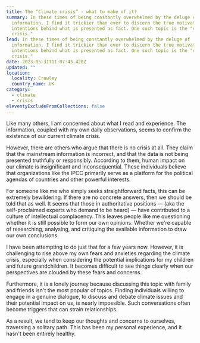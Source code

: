 ```yaml
---
title: The “Climate crisis” - what to make of it?
summary: In these times of being constantly overwhelmed by the deluge of
  information, I find it trickier than ever to discern the true motivations and
  intentions behind what is presented as fact. One such topic is the "climate
  crisis."
lead: In these times of being constantly overwhelmed by the deluge of
  information, I find it trickier than ever to discern the true motivations and
  intentions behind what is presented as fact. One such topic is the "climate
  crisis."
date: 2023-05-31T11:07:43.420Z
updated: ""
location:
  locality: Crawley
  country_name: UK
category:
  - climate
  - crisis
eleventyExcludeFromCollections: false
---
```

Like many others, I am concerned about what I read and experience. The information, coupled with my own daily observations, seems to confirm the existence of our current climate crisis.

However, there are others who argue that there is no crisis at all. They claim that the mainstream information is incorrect, and that the data is not being presented truthfully or responsibly. According to them, human impact on our climate is insignificant and inconsequential. These individuals believe that organizations like the IPCC primarily serve as a platform for the political agendas of countries and other powerful interests.

For someone like me who simply seeks straightforward facts, this can be extremely bewildering. If there are no concrete answers, then we should be told that as well. It seems that those in authoritative positions — (aka the self-proclaimed experts who demand to be heard) — have contributed to a culture of intellectual complacency. This leaves people like me questioning whether it is still possible to form our own opinions. Whether we're capable of researching, analysing, and critiquing the available information to draw our own conclusions.

I have been attempting to do just that for a few years now. However, it is challenging to rise above my own fears and anxieties regarding the climate crisis, especially when considering the potential implications for my children and future grandchildren. It becomes difficult to see things clearly when our perspectives are clouded by these fears and concerns.

Furthermore, it is a lonely journey because discussing this topic with family and friends isn't the most popular of topics. Finding individuals willing to engage in a genuine dialogue, to discuss and debate climate issues and their potential impact on us, is nearly impossible. Such conversations often become triggers that can strain relationships.

As a result, we tend to keep our thoughts and concerns to ourselves, traversing a solitary path. This has been my personal experience, and it hasn't been entirely healthy.